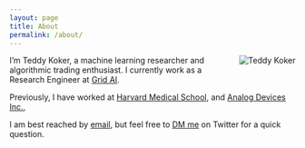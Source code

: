 ```yaml
---
layout: page
title: About
permalink: /about/
---
```


<img alt="Teddy Koker" src="/images/profile.jpg"
    style="float: right; max-width: 33%; margin: 0 0 1em 2em;">

I’m Teddy Koker, a machine learning researcher and algorithmic trading enthusiast.
I currently work as a Research Engineer at [Grid AI](grid.ai).

Previously, I have worked at [Harvard Medical
School](https://hms.harvard.edu/), and [Analog Devices Inc.](https://www.analog.com/en/index.html), 

I am best reached by [email](mailto:teddy.koker@gmail.com), but feel free to 
[DM me](https://twitter.com/messages/compose?recipient_id=970337853912821760") on Twitter for
a quick question.
